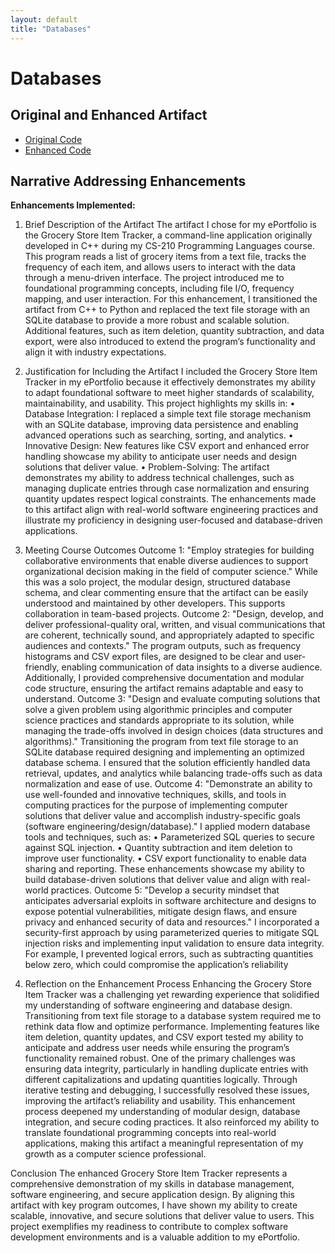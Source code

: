 ```yaml
---
layout: default
title: "Databases"
---
```


# Databases

## Original and Enhanced Artifact  
- [Original Code](../Grocery%20Tracker%20Original/)  
- [Enhanced Code](../CS499_GroceryItemTRacker%20SQLite/)

## Narrative Addressing Enhancements  

**Enhancements Implemented:**  
1. Brief Description of the Artifact
The artifact I chose for my ePortfolio is the Grocery Store Item Tracker, a command-line application originally developed in C++ during my CS-210 Programming Languages course. This program reads a list of grocery items from a text file, tracks the frequency of each item, and allows users to interact with the data through a menu-driven interface. The project introduced me to foundational programming concepts, including file I/O, frequency mapping, and user interaction.
For this enhancement, I transitioned the artifact from C++ to Python and replaced the text file storage with an SQLite database to provide a more robust and scalable solution. Additional features, such as item deletion, quantity subtraction, and data export, were also introduced to extend the program’s functionality and align it with industry expectations.

2. Justification for Including the Artifact
I included the Grocery Store Item Tracker in my ePortfolio because it effectively demonstrates my ability to adapt foundational software to meet higher standards of scalability, maintainability, and usability. This project highlights my skills in:
•	Database Integration: I replaced a simple text file storage mechanism with an SQLite database, improving data persistence and enabling advanced operations such as searching, sorting, and analytics.
•	Innovative Design: New features like CSV export and enhanced error handling showcase my ability to anticipate user needs and design solutions that deliver value.
•	Problem-Solving: The artifact demonstrates my ability to address technical challenges, such as managing duplicate entries through case normalization and ensuring quantity updates respect logical constraints.
The enhancements made to this artifact align with real-world software engineering practices and illustrate my proficiency in designing user-focused and database-driven applications.

3. Meeting Course Outcomes
Outcome 1:
"Employ strategies for building collaborative environments that enable diverse audiences to support organizational decision making in the field of computer science."
While this was a solo project, the modular design, structured database schema, and clear commenting ensure that the artifact can be easily understood and maintained by other developers. This supports collaboration in team-based projects.
Outcome 2:
"Design, develop, and deliver professional-quality oral, written, and visual communications that are coherent, technically sound, and appropriately adapted to specific audiences and contexts."
The program outputs, such as frequency histograms and CSV export files, are designed to be clear and user-friendly, enabling communication of data insights to a diverse audience. Additionally, I provided comprehensive documentation and modular code structure, ensuring the artifact remains adaptable and easy to understand.
Outcome 3:
"Design and evaluate computing solutions that solve a given problem using algorithmic principles and computer science practices and standards appropriate to its solution, while managing the trade-offs involved in design choices (data structures and algorithms)."
Transitioning the program from text file storage to an SQLite database required designing and implementing an optimized database schema. I ensured that the solution efficiently handled data retrieval, updates, and analytics while balancing trade-offs such as data normalization and ease of use.
Outcome 4:
"Demonstrate an ability to use well-founded and innovative techniques, skills, and tools in computing practices for the purpose of implementing computer solutions that deliver value and accomplish industry-specific goals (software engineering/design/database)."
I applied modern database tools and techniques, such as:
•	Parameterized SQL queries to secure against SQL injection.
•	Quantity subtraction and item deletion to improve user functionality.
•	CSV export functionality to enable data sharing and reporting.
These enhancements showcase my ability to build database-driven solutions that deliver value and align with real-world practices.
Outcome 5:
"Develop a security mindset that anticipates adversarial exploits in software architecture and designs to expose potential vulnerabilities, mitigate design flaws, and ensure privacy and enhanced security of data and resources."
I incorporated a security-first approach by using parameterized queries to mitigate SQL injection risks and implementing input validation to ensure data integrity. For example, I prevented logical errors, such as subtracting quantities below zero, which could compromise the application’s reliability


4. Reflection on the Enhancement Process
Enhancing the Grocery Store Item Tracker was a challenging yet rewarding experience that solidified my understanding of software engineering and database design. Transitioning from text file storage to a database system required me to rethink data flow and optimize performance. Implementing features like item deletion, quantity updates, and CSV export tested my ability to anticipate and address user needs while ensuring the program’s functionality remained robust.
One of the primary challenges was ensuring data integrity, particularly in handling duplicate entries with different capitalizations and updating quantities logically. Through iterative testing and debugging, I successfully resolved these issues, improving the artifact’s reliability and usability.
This enhancement process deepened my understanding of modular design, database integration, and secure coding practices. It also reinforced my ability to translate foundational programming concepts into real-world applications, making this artifact a meaningful representation of my growth as a computer science professional.

Conclusion
The enhanced Grocery Store Item Tracker represents a comprehensive demonstration of my skills in database management, software engineering, and secure application design. By aligning this artifact with key program outcomes, I have shown my ability to create scalable, innovative, and secure solutions that deliver value to users. This project exemplifies my readiness to contribute to complex software development environments and is a valuable addition to my ePortfolio.


